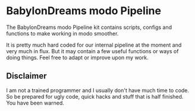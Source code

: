 # BabylonDreams modo Pipeline

The BabylonDreams modo Pipeline kit contains scripts, configs and functions to make working in modo smoother.

It is pretty much hard coded for our internal pipeline at the moment and very much in flux. But it may contain a few useful functions or ways of doing things. Feel free to adapt or improve upon my work.

## Disclaimer

I am not a trained programmer and I usually don't have much time to code. So be prepared for ugly code, quick hacks and stuff that is half finished. You have been warned.
